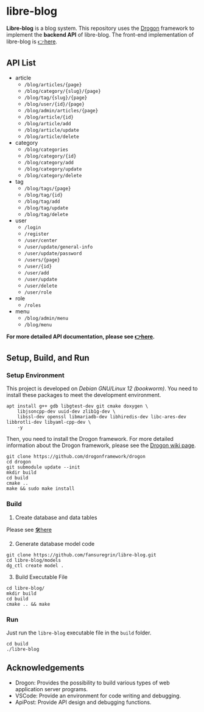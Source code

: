 # libre-blog

**Libre-blog** is a blog system. This repository uses the [Drogon](https://github.com/drogonframework/drogon) framework to implement the **backend API** of libre-blog. The front-end implementation of libre-blog is [👉here](https://github.com/fansuregrin/libre-blog-frontend).

## API List
- article
    - `/blog/articles/{page}`
    - `/blog/category/{slug}/{page}`
    - `/blog/tag/{slug}/{page}`
    - `/blog/user/{id}/{page}`
    - `/blog/admin/articles/{page}`
    - `/blog/article/{id}`
    - `/blog/article/add`
    - `/blog/article/update`
    - `/blog/article/delete`
- category
    - `/blog/categories`
    - `/blog/category/{id}`
    - `/blog/category/add`
    - `/blog/category/update`
    - `/blog/category/delete`
- tag
    - `/blog/tags/{page}`
    - `/blog/tag/{id}`
    - `/blog/tag/add`
    - `/blog/tag/update`
    - `/blog/tag/delete`
- user
    - `/login`
    - `/register`
    - `/user/center`
    - `/user/update/general-info`
    - `/user/update/password`
    - `/users/{page}`
    - `/user/{id}`
    - `/user/add`
    - `/user/update`
    - `/user/delete`
    - `/user/role`
- role
    - `/roles`
- menu
    - `/blog/admin/menu`
    - `/blog/menu`

**For more detailed API documentation, please see [👉here](./docs/libre-blog_api.md).**

## Setup, Build, and Run
### Setup Environment
This project is developed on *Debian GNU/Linux 12 (bookworm)*. You need to install these packages to meet the development environment.
```shell
apt install g++ gdb libgtest-dev git cmake doxygen \
    libjsoncpp-dev uuid-dev zlib1g-dev \
    libssl-dev openssl libmariadb-dev libhiredis-dev libc-ares-dev libbrotli-dev libyaml-cpp-dev \
    -y
```

Then, you need to install the Drogon framework. For more detailed information about the Drogon framework, please see the [Drogon wiki page](https://github.com/drogonframework/drogon/wiki/).
```shell
git clone https://github.com/drogonframework/drogon
cd drogon
git submodule update --init
mkdir build
cd build
cmake ..
make && sudo make install
```

### Build
1. Create database and data tables

Please see [🛠️here](./sql/README.md)

2. Generate database model code

```shell
git clone https://github.com/fansuregrin/libre-blog.git
cd libre-blog/models
dg_ctl create model .
```

3. Build Executable File

```shell
cd libre-blog/
mkdir build
cd build
cmake .. && make
```

### Run
Just run the `libre-blog` executable file in the `build` folder.
```shell
cd build
./libre-blog
```

## Acknowledgements
- Drogon: Provides the possibility to build various types of web application server programs.
- VSCode: Provide an environment for code writing and debugging.
- ApiPost: Provide API design and debugging functions.